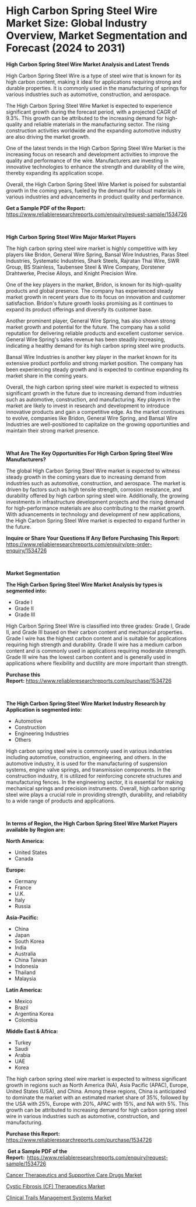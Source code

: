 <p><h1>High Carbon Spring Steel Wire Market Size: Global Industry Overview, Market Segmentation and Forecast (2024 to 2031)</h1></p><p><strong>High Carbon Spring Steel Wire Market Analysis and Latest Trends</strong></p>
<p><p>High Carbon Spring Steel Wire is a type of steel wire that is known for its high carbon content, making it ideal for applications requiring strong and durable properties. It is commonly used in the manufacturing of springs for various industries such as automotive, construction, and aerospace.</p><p>The High Carbon Spring Steel Wire Market is expected to experience significant growth during the forecast period, with a projected CAGR of 9.3%. This growth can be attributed to the increasing demand for high-quality and reliable materials in the manufacturing sector. The rising construction activities worldwide and the expanding automotive industry are also driving the market growth.</p><p>One of the latest trends in the High Carbon Spring Steel Wire Market is the increasing focus on research and development activities to improve the quality and performance of the wire. Manufacturers are investing in innovative technologies to enhance the strength and durability of the wire, thereby expanding its application scope.</p><p>Overall, the High Carbon Spring Steel Wire Market is poised for substantial growth in the coming years, fueled by the demand for robust materials in various industries and advancements in product quality and performance.</p></p>
<p><strong>Get a Sample PDF of the Report:&nbsp;</strong> <a href="https://www.reliableresearchreports.com/enquiry/request-sample/1534726">https://www.reliableresearchreports.com/enquiry/request-sample/1534726</a></p>
<p>&nbsp;</p>
<p><strong>High Carbon Spring Steel Wire Major Market Players</strong></p>
<p><p>The high carbon spring steel wire market is highly competitive with key players like Bridon, General Wire Spring, Bansal Wire Industries, Paras Steel Industries, Systematic Industries, Shark Steels, Rajratan Thai Wire, SWR Group, BS Stainless, Taubensee Steel & Wire Company, Dorstener Drahtwerke, Precise Alloys, and Knight Precision Wire. </p><p>One of the key players in the market, Bridon, is known for its high-quality products and global presence. The company has experienced steady market growth in recent years due to its focus on innovation and customer satisfaction. Bridon's future growth looks promising as it continues to expand its product offerings and diversify its customer base. </p><p>Another prominent player, General Wire Spring, has also shown strong market growth and potential for the future. The company has a solid reputation for delivering reliable products and excellent customer service. General Wire Spring's sales revenue has been steadily increasing, indicating a healthy demand for its high carbon spring steel wire products. </p><p>Bansal Wire Industries is another key player in the market known for its extensive product portfolio and strong market position. The company has been experiencing steady growth and is expected to continue expanding its market share in the coming years. </p><p>Overall, the high carbon spring steel wire market is expected to witness significant growth in the future due to increasing demand from industries such as automotive, construction, and manufacturing. Key players in the market are likely to invest in research and development to introduce innovative products and gain a competitive edge. As the market continues to evolve, companies like Bridon, General Wire Spring, and Bansal Wire Industries are well-positioned to capitalize on the growing opportunities and maintain their strong market presence.</p></p>
<p>&nbsp;</p>
<p><strong>What Are The Key Opportunities For High Carbon Spring Steel Wire Manufacturers?</strong></p>
<p><p>The global High Carbon Spring Steel Wire market is expected to witness steady growth in the coming years due to increasing demand from industries such as automotive, construction, and aerospace. The market is driven by factors such as high tensile strength, corrosion resistance, and durability offered by high carbon spring steel wire. Additionally, the growing investments in infrastructure development projects and the rising demand for high-performance materials are also contributing to the market growth. With advancements in technology and development of new applications, the High Carbon Spring Steel Wire market is expected to expand further in the future.</p></p>
<p><strong>Inquire or Share Your Questions If Any Before Purchasing This Report:</strong> <a href="https://www.reliableresearchreports.com/enquiry/pre-order-enquiry/1534726">https://www.reliableresearchreports.com/enquiry/pre-order-enquiry/1534726</a></p>
<p>&nbsp;</p>
<p><strong>Market Segmentation</strong></p>
<p><strong>The High Carbon Spring Steel Wire Market Analysis by types is segmented into:</strong></p>
<p><ul><li>Grade I</li><li>Grade II</li><li>Grade III</li></ul></p>
<p><p>High Carbon Spring Steel Wire is classified into three grades: Grade I, Grade II, and Grade III based on their carbon content and mechanical properties. Grade I wire has the highest carbon content and is suitable for applications requiring high strength and durability. Grade II wire has a medium carbon content and is commonly used in applications requiring moderate strength. Grade III wire has the lowest carbon content and is generally used in applications where flexibility and ductility are more important than strength.</p></p>
<p><strong>Purchase this Report:&nbsp;</strong><a href="https://www.reliableresearchreports.com/purchase/1534726">https://www.reliableresearchreports.com/purchase/1534726</a></p>
<p>&nbsp;</p>
<p><strong>The High Carbon Spring Steel Wire Market Industry Research by Application is segmented into:</strong></p>
<p><ul><li>Automotive</li><li>Construction</li><li>Engineering Industries</li><li>Others</li></ul></p>
<p><p>High carbon spring steel wire is commonly used in various industries including automotive, construction, engineering, and others. In the automotive industry, it is used for the manufacturing of suspension systems, engine valve springs, and transmission components. In the construction industry, it is utilized for reinforcing concrete structures and manufacturing fences. In the engineering sector, it is essential for making mechanical springs and precision instruments. Overall, high carbon spring steel wire plays a crucial role in providing strength, durability, and reliability to a wide range of products and applications.</p></p>
<p>&nbsp;</p>
<p><strong>In terms of Region, the High Carbon Spring Steel Wire Market Players available by Region are:</strong></p>
<p>
    <p> <strong> North America: </strong>
        <ul>
            <li>United States</li>
            <li>Canada</li>
        </ul>
        </p> 
    <p> <strong> Europe: </strong>
        <ul>
            <li>Germany</li>
            <li>France</li>
            <li>U.K.</li>
            <li>Italy</li>
            <li>Russia</li>
        </ul>
        </p> 
    <p> <strong> Asia-Pacific: </strong>
        <ul>
            <li>China</li>
            <li>Japan</li>
            <li>South Korea</li>
            <li>India</li>
            <li>Australia</li>
            <li>China Taiwan</li>
            <li>Indonesia</li>
            <li>Thailand</li>
            <li>Malaysia</li>
        </ul>
        </p> 
    <p> <strong> Latin America: </strong>
        <ul>
            <li>Mexico</li>
            <li>Brazil</li>
            <li>Argentina Korea</li>
            <li>Colombia</li>
        </ul>
        </p> 
    <p> <strong> Middle East & Africa: </strong>
        <ul>
            <li>Turkey</li>
            <li>Saudi</li>
            <li>Arabia</li>
            <li>UAE</li>
            <li>Korea</li>
        </ul>
    </p>
    </p>
<p><p>The high carbon spring steel wire market is expected to witness significant growth in regions such as North America (NA), Asia Pacific (APAC), Europe, United States (USA), and China. Among these regions, China is anticipated to dominate the market with an estimated market share of 35%, followed by the USA with 25%, Europe with 20%, APAC with 15%, and NA with 5%. This growth can be attributed to increasing demand for high carbon spring steel wire in various industries such as automotive, construction, and manufacturing.</p></p>
<p><strong>Purchase this Report: </strong><a href="https://www.reliableresearchreports.com/purchase/1534726">https://www.reliableresearchreports.com/purchase/1534726</a></p>
<p>&nbsp;<strong>Get a Sample PDF of the Report:&nbsp;&nbsp;</strong><a href="https://www.reliableresearchreports.com/enquiry/request-sample/1534726">https://www.reliableresearchreports.com/enquiry/request-sample/1534726</a></p>
<p><strong></strong></p>
<p><p><a href="https://view.publitas.com/reportprime-1/cancer-therapeutics-and-supportive-care-drugs-market-size-market-share-and-global-market-analysis-report-2023-2030/">Cancer Therapeutics and Supportive Care Drugs Market</a></p><p><a href="https://view.publitas.com/reportprime-1/cystic-fibrosis-cf-therapeutics-market-offer-valuable-insights-into-market-size-market-share-market-trends-and-projections-spanning-from-2023-to-2030/">Cystic Fibrosis (CF) Therapeutics Market</a></p><p><a href="https://view.publitas.com/reportprime-1/clinical-trails-management-systems-market-size-share-trends-analysis-report-by-application-regional-outlook-competitive-strategies-and-segment-forecasts-2023-2030/">Clinical Trails Management Systems Market</a></p></p>